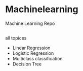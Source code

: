 # Machinelearning
Machine Learning Repo
##
all topices
- Linear Regression
- Logistic Regression
- Multiclass classification
- Decision Tree
  
